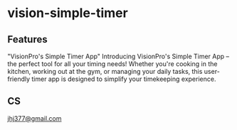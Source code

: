 # vision-simple-timer
## Features
"VisionPro's Simple Timer App"
Introducing VisionPro's Simple Timer App – the perfect tool for all your timing needs! Whether you're cooking in the kitchen, working out at the gym, or managing your daily tasks, this user-friendly timer app is designed to simplify your timekeeping experience.

## CS
jhj377@gmail.com
